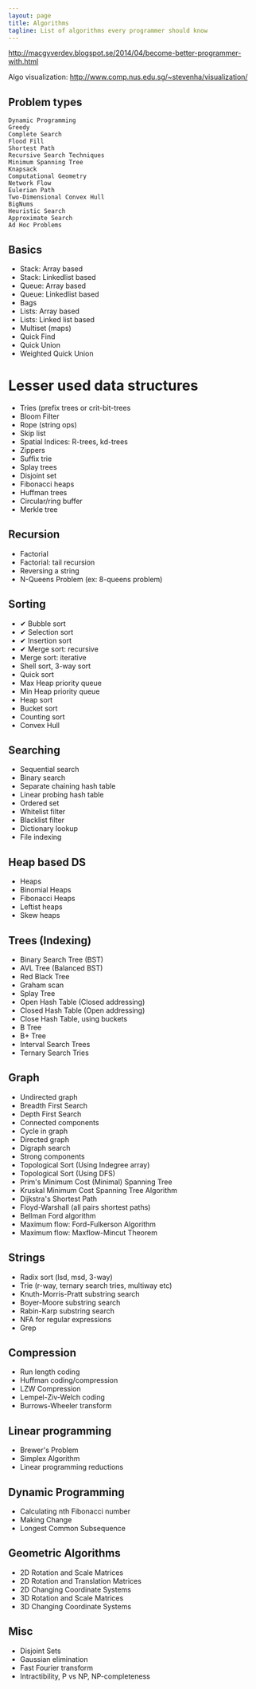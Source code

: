 ```yaml
---
layout: page
title: Algorithms
tagline: List of algorithms every programmer should know
---
```


http://macgyverdev.blogspot.se/2014/04/become-better-programmer-with.html

Algo visualization:
http://www.comp.nus.edu.sg/~stevenha/visualization/

## Problem types

    Dynamic Programming
    Greedy
    Complete Search
    Flood Fill
    Shortest Path
    Recursive Search Techniques
    Minimum Spanning Tree
    Knapsack
    Computational Geometry
    Network Flow
    Eulerian Path
    Two-Dimensional Convex Hull
    BigNums
    Heuristic Search
    Approximate Search
    Ad Hoc Problems

## Basics

- Stack: Array based
- Stack: Linkedlist based
- Queue: Array based
- Queue: Linkedlist based
- Bags
- Lists: Array based
- Lists: Linked list based
- Multiset (maps)
- Quick Find
- Quick Union
- Weighted Quick Union

# Lesser used data structures

- Tries (prefix trees or crit-bit-trees
- Bloom Filter
- Rope (string ops)
- Skip list
- Spatial Indices: R-trees, kd-trees
- Zippers
- Suffix trie
- Splay trees
- Disjoint set
- Fibonacci heaps
- Huffman trees
- Circular/ring buffer
- Merkle tree

## Recursion

- Factorial
- Factorial: tail recursion
- Reversing a string
- N-Queens Problem (ex: 8-queens problem)

## Sorting

- ✔ Bubble sort
- ✔ Selection sort
- ✔ Insertion sort
- ✔ Merge sort: recursive
- Merge sort: iterative
- Shell sort, 3-way sort
- Quick sort
- Max Heap priority queue
- Min Heap priority queue
- Heap sort
- Bucket sort
- Counting sort
- Convex Hull

## Searching

- Sequential search
- Binary search
- Separate chaining hash table
- Linear probing hash table
- Ordered set
- Whitelist filter
- Blacklist filter
- Dictionary lookup
- File indexing

## Heap based DS

- Heaps
- Binomial Heaps
- Fibonacci Heaps
- Leftist heaps
- Skew heaps

## Trees (Indexing)

- Binary Search Tree (BST)
- AVL Tree (Balanced BST)
- Red Black Tree
- Graham scan
- Splay Tree
- Open Hash Table (Closed addressing)
- Closed Hash Table (Open addressing)
- Close Hash Table, using buckets
- B Tree
- B+ Tree
- Interval Search Trees
- Ternary Search Tries

## Graph

- Undirected graph
- Breadth First Search
- Depth First Search
- Connected components
- Cycle in graph
- Directed graph
- Digraph search
- Strong components
- Topological Sort (Using Indegree array)
- Topological Sort (Using DFS)
- Prim's Minimum Cost (Minimal) Spanning Tree
- Kruskal Minimum Cost Spanning Tree Algorithm
- Dijkstra's Shortest Path
- Floyd-Warshall (all pairs shortest paths)
- Bellman Ford algorithm
- Maximum flow: Ford-Fulkerson Algorithm
- Maximum flow: Maxflow-Mincut Theorem

## Strings

- Radix sort (lsd, msd, 3-way)
- Trie (r-way, ternary search tries, multiway etc)
- Knuth-Morris-Pratt substring search
- Boyer-Moore substring search
- Rabin-Karp substring search
- NFA for regular expressions
- Grep

## Compression

- Run length coding
- Huffman coding/compression
- LZW Compression
- Lempel-Ziv-Welch coding
- Burrows-Wheeler transform

## Linear programming

- Brewer's Problem
- Simplex Algorithm
- Linear programming reductions

## Dynamic Programming

- Calculating nth Fibonacci number
- Making Change
- Longest Common Subsequence

## Geometric Algorithms
- 2D Rotation and Scale Matrices
- 2D Rotation and Translation Matrices
- 2D Changing Coordinate Systems
- 3D Rotation and Scale Matrices
- 3D Changing Coordinate Systems

## Misc
- Disjoint Sets
- Gaussian elimination
- Fast Fourier transform
- Intractibility, P vs NP, NP-completeness
